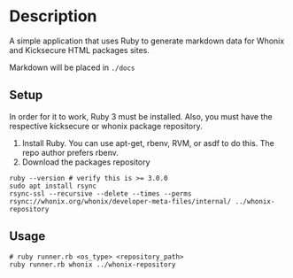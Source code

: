 # Description

A simple application that uses Ruby to generate markdown data for Whonix and Kicksecure HTML packages sites. 

Markdown will be placed in `./docs`

## Setup
In order for it to work, Ruby 3 must be installed. Also, you must have the respective kicksecure or whonix package repository. 

1. Install Ruby. You can use apt-get, rbenv, RVM, or asdf to do this. The repo author prefers rbenv.
3. Download the packages repository

```
ruby --version # verify this is >= 3.0.0
sudo apt install rsync
rsync-ssl --recursive --delete --times --perms rsync://whonix.org/whonix/developer-meta-files/internal/ ../whonix-repository
```

## Usage


```
# ruby runner.rb <os_type> <repository_path>
ruby runner.rb whonix ../whonix-repository
```
